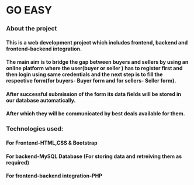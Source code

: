 # GO EASY
### About the project
#### This is a web development project which includes frontend, backend and frontend-backend integration.
#### The main aim is to bridge the gap between buyers and sellers by using an online platform where the user(buyer or seller ) has to register first and then login using same credentials and the next step is to fill the respective form(for buyers- Buyer form and for sellers- Seller form).
#### After successful submission of the form its data fields will be stored in our database automatically.
#### After which they will be communicated by best deals available for them.
### Technologies used:
#### For Frontend-HTML,CSS & Bootstrap
#### For backend-MySQL Database (For storing data and retreiving them as required)
#### For frontend-backend integration-PHP


